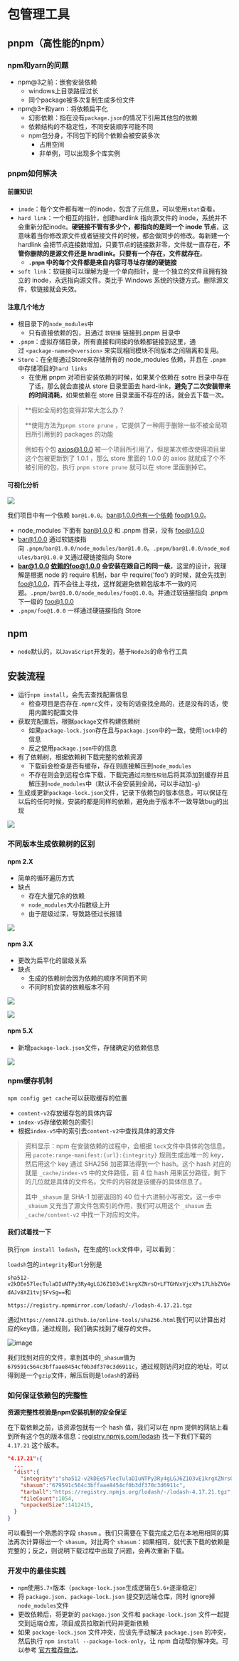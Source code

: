 # 包管理工具

## pnpm（高性能的npm）

### npm和yarn的问题
- npm@3之前：嵌套安装依赖
	- windows上目录路径过长
	- 同个package被多次复制生成多份文件
- npm@3+和yarn：将依赖扁平化
	- 幻影依赖：指在没有`package.json`的情况下引用其他包的依赖
	- 依赖结构的不稳定性，不同安装顺序可能不同
	- npm包分身，不同包下的同个依赖会被安装多次
		- 占用空间
		- 非单例，可以出现多个库实例

### pnpm如何解决

#### 前置知识
- `inode`：每个文件都有唯一的inode，包含了元信息，可以使用`stat`查看。
- `hard link`：一个相互的指针，创建hardlink 指向源文件的 inode，系统并不会重新分配inode。**硬链接不管有多少个，都指向的是同一个 inode 节点**，这意味着当你修改源文件或者链接文件的时候，都会做同步的修改。每新建一个 hardlink 会把节点连接数增加，只要节点的链接数非零，文件就一直存在，**不管你删除的是源文件还是 hradlink。只要有一个存在，文件就存在**。
	- **`.pnpm` 中的每个文件都是来自内容可寻址存储的硬链接**
- `soft link`：软链接可以理解为是一个单向指针，是一个独立的文件且拥有独立的 inode，永远指向源文件。类比于 Windows 系统的快捷方式。删除源文件，软链接就会失效。

#### 注意几个地方

- 根目录下的`node_modules`中
	- 只有直接依赖的包，且通过 `软链接` 链接到.pnpm 目录中
- `.pnpm`：虚拟存储目录，所有直接和间接的依赖都链接到这里，通过 `<package-name>@<version>` 来实现相同模块不同版本之间隔离和复用。
- `Store`：在全局通过Store来存储所有的 node_modules 依赖，并且在 `.pnpm`中存储项目的`hard links`
	- 在使用 pnpm 对项目安装依赖的时候，如果某个依赖在 sotre 目录中存在了话，那么就会直接从 store 目录里面去 hard-link，**避免了二次安装带来的时间消耗**，如果依赖在 store 目录里面不存在的话，就会去下载一次。

> **假如全局的包变得非常大怎么办？
> 
> **使用方法为`pnpm store prune` ，它提供了一种用于删除一些不被全局项目所引用到的 packages 的功能
> 
> 例如有个包 axios@1.0.0 被一个项目所引用了，但是某次修改使得项目里这个包被更新到了 1.0.1 ，那么 store 里面的 1.0.0 的 axios 就就成了个不被引用的包，执行 `pnpm store prune` 就可以在 store 里面删掉它。

#### 可视化分析

![](https://cdn.jsdelivr.net/gh/Merlin218/image-storage/picGo/202209082349295.png)


我们项目中有一个依赖 `bar@1.0.0`。bar@1.0.0也有一个依赖 foo@1.0.0。

-   node_modules 下面有 bar@1.0.0 和 .pnpm 目录，没有 foo@1.0.0
-   bar@1.0.0 通过软链接指向 `.pnpm/bar@1.0.0/node_modules/bar@1.0.0`。`.pnpm/bar@1.0.0/node_modules/bar@1.0.0` 又通过硬链接指向 Store
-   **bar@1.0.0 依赖的foo@1.0.0 会安装在跟自己的同一级**，这里的设计，我理解是根据 node 的 require 机制，bar 中 require('foo') 的时候，就会先找到 foo@1.0.0，而不会往上寻找，这样就避免依赖包版本不一致的问题。`.pnpm/bar@1.0.0/node_modules/foo@1.0.0`。并通过软链接指向 .pnpm 下一级的 foo@1.0.0
-   `.pnpm/foo@1.0.0` 一样通过硬链接指向 Store

## npm

- `node`默认的，以`JavaScript`开发的，基于`NodeJs`的命令行工具

## 安装流程

- 运行`npm install`，会先去查找配置信息
	- 检查项目是否存在`.npmrc`文件，没有的话查找全局的，还是没有的话，使用内置的配置文件
- 获取完配置后，根据`package`文件构建依赖树
	- 如果`package-lock.json`存在且与`package.json`中的一致，使用`lock`中的信息
	- 反之使用`package.json`中的信息
- 有了依赖树，根据依赖树下载完整的依赖资源
	- 下载前会检查是否有缓存，存在则直接解压到`node_modules`
	- 不存在则会到远程仓库下载，下载完通过`完整性校验`后将其添加到缓存并且解压到`node_modules`中（默认不会安装到全局，可以手动加`-g`）
- 生成或更新`package-lock.json`文件，记录下依赖包的版本信息，可以保证在以后的任何时候，安装的都是同样的依赖，避免由于版本不一致导致bug的出现

![](https://cdn.jsdelivr.net/gh/Merlin218/image-storage/picGo/202209082350224.png)


### 不同版本生成依赖树的区别

#### npm 2.X

- 简单的循环遍历方式
- 缺点
	- 存在大量冗余的依赖
	- `node_modules`大小指数级上升
	- 由于层级过深，导致路径过长报错

![](https://cdn.jsdelivr.net/gh/Merlin218/image-storage/picGo/202209082350537.png)

#### npm 3.X

- 更改为扁平化的层级关系
- 缺点
	- 生成的依赖树会因为依赖的顺序不同而不同
	- 不同时机安装的依赖版本不同

![](https://cdn.jsdelivr.net/gh/Merlin218/image-storage/picGo/202209082351325.png)


![](https://cdn.jsdelivr.net/gh/Merlin218/image-storage/picGo/202209082351508.png)


#### npm 5.X

- 新增`package-lock.json`文件，存储确定的依赖信息

![](https://cdn.jsdelivr.net/gh/Merlin218/image-storage/picGo/202209082351606.png)


### npm缓存机制

``npm config get cache``可以获取缓存的位置

- `content-v2`存放缓存包的具体内容
- `index-v5`存储依赖包的索引
- 根据`index-v5`中的索引去`content-v2`中查找具体的源文件

> 资料显示：npm 在安装依赖的过程中，会根据 `lock`文件中具体的包信息，用 `pacote:range-manifest:{url}:{integrity}` 规则生成出唯一的 key，然后用这个 key 通过 SHA256 加密算法得到一个 hash。这个 hash 对应的就是 `_cache/index-v5` 中的文件路径，前 4 位 hash 用来区分路径，剩下的几位就是具体的文件名。文件的内容就是该缓存的具体信息了。
> 
> 其中 `_shasum` 是 SHA-1 加密返回的 40 位十六进制小写密文。这一步中 `_shasum` 又充当了源文件包索引的作用，我们可以用这个 `_shasum` 去 `_cache/content-v2` 中找一下对应的文件。
> 

#### 我们试着找一下

执行`npm install lodash`，在生成的`lock`文件中，可以看到：

`loadsh`包的`integrity`和`url`分别是

`sha512-v2kDEe57lecTulaDIuNTPy3Ry4gLGJ6Z1O3vE1krgXZNrsQ+LFTGHVxVjcXPs17LhbZVGedAJv8XZ1tvj5FvSg==`和

`https://registry.npmmirror.com/lodash/-/lodash-4.17.21.tgz`

通过`https://emn178.github.io/online-tools/sha256.html`我们可以计算出对应的key值，通过规则，我们确实找到了缓存的文件。

![image](https://cdn.jsdelivr.net/gh/Merlin218/image-storage@master/picX/image.43d5p5c8pikg.jpg)

我们找到对应的文件，拿到其中的`_shasum`值为`679591c564c3bffaae8454cf0b3df370c3d6911c`，通过规则访问对应的地址，可以得到是一个`gzip`文件，解压后则是`lodash`的源码

### 如何保证依赖包的完整性

**资源完整性校验是npm安装机制的安全保证**

在下载依赖之前，该资源包就有一个 hash 值，我们可以在 npm 提供的网站上看到所有这个包的版本信息：[registry.npmjs.com/lodash](https://registry.npmjs.com/lodash) 找一下我们下载的 `4.17.21` 这个版本。

```json
"4.17.21":{
  ...
  "dist":{
    "integrity":"sha512-v2kDEe57lecTulaDIuNTPy3Ry4gLGJ6Z1O3vE1krgXZNrsQ+LFTGHVxVjcXPs17LhbZVGedAJv8XZ1tvj5FvSg==",
    "shasum":"679591c564c3bffaae8454cf0b3df370c3d6911c",
    "tarball":"https://registry.npmjs.org/lodash/-/lodash-4.17.21.tgz",
    "fileCount":1054,
    "unpackedSize":1412415,
  }
}
```

可以看到一个熟悉的字段 `shasum` 。我们只需要在下载完成之后在本地用相同的算法再次计算得出一个 `shasum`，对比两个 `shasum`：如果相同，就代表下载的依赖是完整的；反之，则说明下载过程中出现了问题，会再次重新下载。

### 开发中的最佳实践

- `npm`使用`5.7+`版本（`package-lock.json`生成逻辑在`5.6+`逐渐稳定）
- 将 `package.json`、`package-lock.json` 提交到远端仓库，同时 ignore掉 `node_modules`文件
- 更改依赖后，将更新的 `package.json` 文件和 `package-lock.json` 文件一起提交到远端仓库，项目成员拉取新代码并更新依赖
- 如果 `package-lock.json` 文件冲突，应该先手动解决 `package.json` 的冲突，然后执行 `npm install --package-lock-only`，让 npm 自动帮你解冲突。可以参考 [官方推荐做法](https://link.juejin.cn/?target=https%3A%2F%2Fdocs.npmjs.com%2Fcli%2Fv6%2Fconfiguring-npm%2Fpackage-locks%23resolving-lockfile-conflicts "https://docs.npmjs.com/cli/v6/configuring-npm/package-locks#resolving-lockfile-conflicts")。